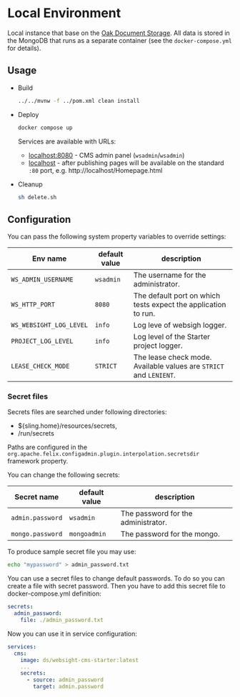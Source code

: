 # Local Environment

Local instance that base on the [Oak Document Storage](https://jackrabbit.apache.org/oak/docs/nodestore/documentmk.html).
All data is stored in the MongoDB that runs as a separate container (see the `docker-compose.yml` for details).

## Usage

* Build
    ```bash
    ../../mvnw -f ../pom.xml clean install
    ```

* Deploy
    ```bash
    docker compose up
    ```

    Services are available with URLs:
    - [localhost:8080](http://localhost:8080/) - CMS admin panel (`wsadmin`/`wsadmin`)
    - [localhost](http://localhost/) - after publishing pages will be available on the standard `:80` port, e.g. http://localhost/Homepage.html

* Cleanup
    ```bash
    sh delete.sh
    ```


## Configuration

You can pass the following system property variables to override settings:

| Env name                 | default value  | description                                                        |
|--------------------------|----------------|--------------------------------------------------------------------|
| `WS_ADMIN_USERNAME`      | `wsadmin`      | The username for the administrator.                                |
| `WS_HTTP_PORT`           | `8080`         | The default port on which tests expect the application to run.     |
| `WS_WEBSIGHT_LOG_LEVEL`  | `info`         | Log leve of websigh logger.                                        |
| `PROJECT_LOG_LEVEL`      | `info`         | Log level of the Starter project logger.                           |
| `LEASE_CHECK_MODE`       | `STRICT`       | The lease check mode. Available values are `STRICT` and `LENIENT`. |

### Secret files
Secrets files are searched under following directories:

- ${sling.home}/resources/secrets,
- /run/secrets

Paths are configured in the `org.apache.felix.configadmin.plugin.interpolation.secretsdir` framework property.

You can change the following secrets:

| Secret name      | default value | description                         |
|------------------|---------------|-------------------------------------|
| `admin.password` | `wsadmin`     | The password for the administrator. |
| `mongo.password` | `mongoadmin`  | The password for the mongo.         |

To produce sample secret file you may use:

```bash
echo "mypassword" > admin_password.txt
```

You can use a secret files to change default passwords. 
To do so you can create a file with secret password. 
Then you have to add this secret file to docker-compose.yml definition:

```yaml
secrets:
  admin_password:
    file: ./admin_password.txt
```

Now you can use it in service configuration:
```yaml
services:
  cms:
    image: ds/websight-cms-starter:latest
    ...
    secrets:
      - source: admin_password
        target: admin.password
```